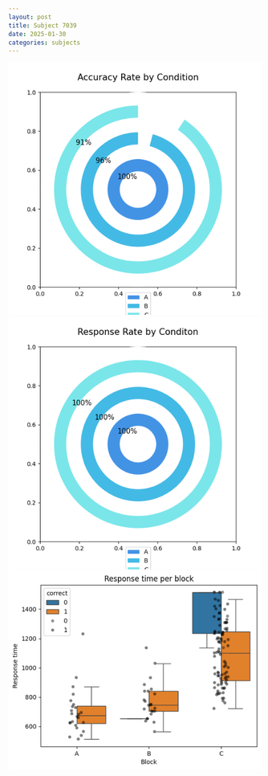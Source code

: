 ```yaml
---
layout: post
title: Subject 7039
date: 2025-01-30
categories: subjects
---
```


![](data/7039/run-10/7039_accuracy_rate.png)
![](data/7039/run-10/7039_response_rate.png)
![](data/7039/run-10/7039_rt.png)
